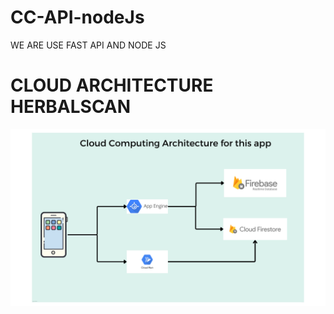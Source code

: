 # CC-API-nodeJs
WE ARE USE FAST API AND NODE JS

# CLOUD ARCHITECTURE HERBALSCAN
![Logo](https://github.com/HerbalScan/images/blob/main/Arsitektur%20GCP.png)

